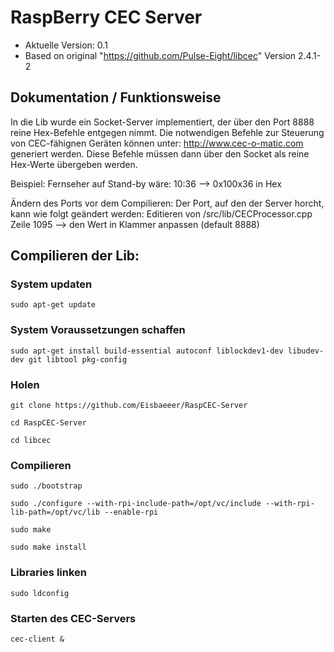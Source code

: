 RaspBerry CEC Server
======

* Aktuelle Version: 0.1
* Based on original "https://github.com/Pulse-Eight/libcec" Version 2.4.1-2 

## Dokumentation / Funktionsweise
In die Lib wurde ein Socket-Server implementiert, der &uuml;ber den Port 8888 reine 
Hex-Befehle entgegen nimmt. Die notwendigen Befehle zur Steuerung von CEC-f&auml;hignen 
Geräten können unter: http://www.cec-o-matic.com generiert werden. Diese Befehle 
m&uuml;ssen dann über den Socket als reine Hex-Werte &uuml;bergeben werden.

Beispiel:
Fernseher auf Stand-by w&auml;re: 10:36 --> 0x100x36 in Hex

&Auml;ndern des Ports vor dem Compilieren:
Der Port, auf den der Server horcht, kann wie folgt ge&auml;ndert werden:
Editieren von /src/lib/CECProcessor.cpp
Zeile 1095 --> den Wert in Klammer anpassen (default 8888)

## Compilieren der Lib:
### System updaten
```sudo apt-get update```

### System Voraussetzungen schaffen
```sudo apt-get install build-essential autoconf liblockdev1-dev libudev-dev git libtool pkg-config```

### Holen
```git clone https://github.com/Eisbaeeer/RaspCEC-Server```

```cd RaspCEC-Server```

```cd libcec```

### Compilieren
```sudo ./bootstrap```

```sudo ./configure --with-rpi-include-path=/opt/vc/include --with-rpi-lib-path=/opt/vc/lib --enable-rpi```

```sudo make```

```sudo make install```

### Libraries linken
```sudo ldconfig```

### Starten des CEC-Servers
```cec-client &```

 
